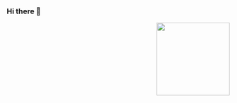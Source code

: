 ### Hi there 👋

<!--
**kryowen/kryowen** is a ✨ _special_ ✨ repository because its `README.md` (this file) appears on your GitHub profile.
Here are some ideas to get you started:

[![Solved.ac 프로필](http://mazassumnida.wtf/api/v2/generate_badge?boj=adviate)](https://solved.ac/adviate)
<img align='right' src="http://mazassumnida.wtf/api/v2/generate_badge?boj=adviate">

![Anurag's GitHub stats](https://github-readme-stats.vercel.app/api?username=kryowen&&show_icons=true&theme=onedark)

- 🔭 I’m currently working on ...
- 🌱 I’m currently learning ...
- 👯 I’m looking to collaborate on ...
- 🤔 I’m looking for help with ...
- 💬 Ask me about ...
- 📫 How to reach me: ...
- 😄 Pronouns: ...
- ⚡ Fun fact: ...
-->

<img align='right' src="https://github-readme-stats.vercel.app/api?username=kryowen&&show_icons=true&theme=onedark" height="165">


